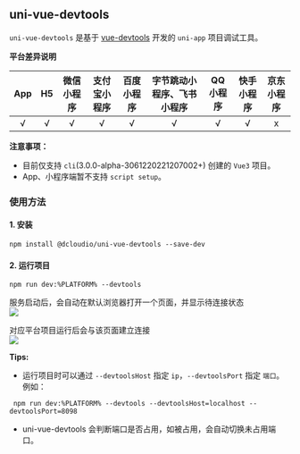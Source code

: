 ## uni-vue-devtools

`uni-vue-devtools` 是基于 [vue-devtools](https://github.com/vuejs/devtools) 开发的 `uni-app` 项目调试工具。

**平台差异说明**

|App|H5|微信小程序|支付宝小程序|百度小程序|字节跳动小程序、飞书小程序|QQ小程序|快手小程序|京东小程序|
|:-:|:-:|:-:|:-:|:-:|:-:|:-:|:-:|:-:|
|√|√|√|√|√|√|√|√|x|

**注意事项：**

- 目前仅支持 `cli`(3.0.0-alpha-3061220221207002+) 创建的 `Vue3` 项目。
- App、小程序端暂不支持 `script setup`。

### 使用方法

#### 1. 安装

  ```shell
  npm install @dcloudio/uni-vue-devtools --save-dev
  ```

#### 2. 运行项目

  ```shell
  npm run dev:%PLATFORM% --devtools
  ```

  服务启动后，会自动在默认浏览器打开一个页面，并显示待连接状态\
  ![](https://running-snail.site/devtools/waiting-connect.png)

  对应平台项目运行后会与该页面建立连接\
  ![](https://running-snail.site/devtools/connected.png)

**Tips:**

* 运行项目时可以通过 `--devtoolsHost` 指定 `ip`，`--devtoolsPort` 指定 `端口`。 例如：
 ```shell
  npm run dev:%PLATFORM% --devtools --devtoolsHost=localhost --devtoolsPort=8098
  ```

* uni-vue-devtools 会判断端口是否占用，如被占用，会自动切换未占用端口。